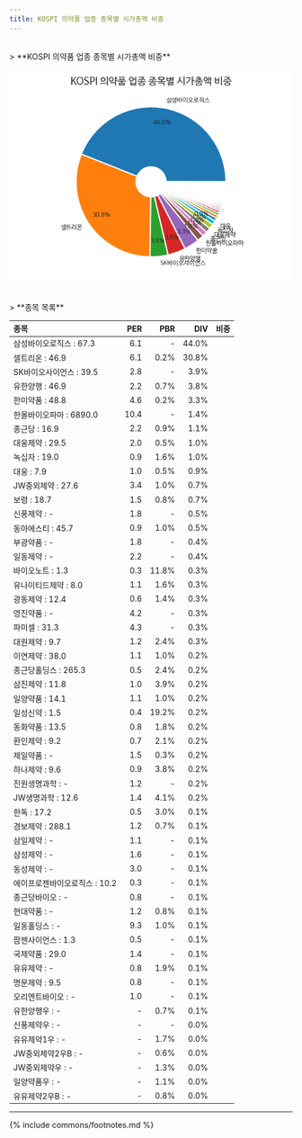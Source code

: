 ```yaml
---
title: KOSPI 의약품 업종 종목별 시가총액 비중
---
```

<br>
> **KOSPI 의약품 업종 종목별 시가총액 비중<a id="pie"></a>**

![KOSPI 의약품 업종 종목별 시가총액 비중](images/kospi_업종_의약품_종목.png)

<br>
> **종목 목록<a id="list"></a>**

| **종목** | **PER** | **PBR** | **DIV** | **비중** |
| :------- | ------: | ------: | ------: | -------: |
| 삼성바이오로직스 : 67.3 | 6.1 | - | 44.0% |
| 셀트리온 : 46.9 | 6.1 | 0.2% | 30.8% |
| SK바이오사이언스 : 39.5 | 2.8 | - | 3.9% |
| 유한양행 : 46.9 | 2.2 | 0.7% | 3.8% |
| 한미약품 : 48.8 | 4.6 | 0.2% | 3.3% |
| 한올바이오파마 : 6890.0 | 10.4 | - | 1.4% |
| 종근당 : 16.9 | 2.2 | 0.9% | 1.1% |
| 대웅제약 : 29.5 | 2.0 | 0.5% | 1.0% |
| 녹십자 : 19.0 | 0.9 | 1.6% | 1.0% |
| 대웅 : 7.9 | 1.0 | 0.5% | 0.9% |
| JW중외제약 : 27.6 | 3.4 | 1.0% | 0.7% |
| 보령 : 18.7 | 1.5 | 0.8% | 0.7% |
| 신풍제약 : - | 1.8 | - | 0.5% |
| 동아에스티 : 45.7 | 0.9 | 1.0% | 0.5% |
| 부광약품 : - | 1.8 | - | 0.4% |
| 일동제약 : - | 2.2 | - | 0.4% |
| 바이오노트 : 1.3 | 0.3 | 11.8% | 0.3% |
| 유나이티드제약 : 8.0 | 1.1 | 1.6% | 0.3% |
| 광동제약 : 12.4 | 0.6 | 1.4% | 0.3% |
| 영진약품 : - | 4.2 | - | 0.3% |
| 파미셀 : 31.3 | 4.3 | - | 0.3% |
| 대원제약 : 9.7 | 1.2 | 2.4% | 0.3% |
| 이연제약 : 38.0 | 1.1 | 1.0% | 0.2% |
| 종근당홀딩스 : 265.3 | 0.5 | 2.4% | 0.2% |
| 삼진제약 : 11.8 | 1.0 | 3.9% | 0.2% |
| 일양약품 : 14.1 | 1.1 | 1.0% | 0.2% |
| 일성신약 : 1.5 | 0.4 | 19.2% | 0.2% |
| 동화약품 : 13.5 | 0.8 | 1.8% | 0.2% |
| 환인제약 : 9.2 | 0.7 | 2.1% | 0.2% |
| 제일약품 : - | 1.5 | 0.3% | 0.2% |
| 하나제약 : 9.6 | 0.9 | 3.8% | 0.2% |
| 진원생명과학 : - | 1.2 | - | 0.2% |
| JW생명과학 : 12.6 | 1.4 | 4.1% | 0.2% |
| 한독 : 17.2 | 0.5 | 3.0% | 0.1% |
| 경보제약 : 288.1 | 1.2 | 0.7% | 0.1% |
| 삼일제약 : - | 1.1 | - | 0.1% |
| 삼성제약 : - | 1.6 | - | 0.1% |
| 동성제약 : - | 3.0 | - | 0.1% |
| 에이프로젠바이오로직스 : 10.2 | 0.3 | - | 0.1% |
| 종근당바이오 : - | 0.8 | - | 0.1% |
| 현대약품 : - | 1.2 | 0.8% | 0.1% |
| 일동홀딩스 : - | 9.3 | 1.0% | 0.1% |
| 팜젠사이언스 : 1.3 | 0.5 | - | 0.1% |
| 국제약품 : 29.0 | 1.4 | - | 0.1% |
| 유유제약 : - | 0.8 | 1.9% | 0.1% |
| 명문제약 : 9.5 | 0.8 | - | 0.1% |
| 오리엔트바이오 : - | 1.0 | - | 0.1% |
| 유한양행우 : - | - | 0.7% | 0.1% |
| 신풍제약우 : - | - | - | 0.0% |
| 유유제약1우 : - | - | 1.7% | 0.0% |
| JW중외제약2우B : - | - | 0.6% | 0.0% |
| JW중외제약우 : - | - | 1.3% | 0.0% |
| 일양약품우 : - | - | 1.1% | 0.0% |
| 유유제약2우B : - | - | 0.8% | 0.0% |

---
{% include commons/footnotes.md %}